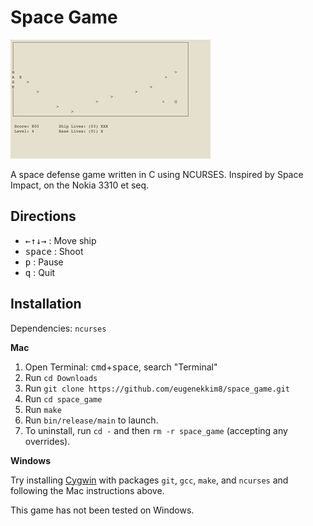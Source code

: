# Space Game

![Game preview](assets/preview.gif)

A space defense game written in C using NCURSES. Inspired by Space Impact, on the Nokia 3310 et seq.

## Directions
* <kbd>←</kbd><kbd>↑</kbd><kbd>↓</kbd><kbd>→</kbd> : Move ship
* <kbd>space</kbd> : Shoot
* <kbd>p</kbd> : Pause
* <kbd>q</kbd> : Quit

## Installation
Dependencies: `ncurses`

**Mac**
1. Open Terminal: <kbd>cmd</kbd>+<kbd>space</kbd>, search "Terminal"
2. Run `cd Downloads`
3. Run `git clone https://github.com/eugenekkim8/space_game.git`
4. Run `cd space_game`
5. Run `make`
6. Run `bin/release/main` to launch.
7. To uninstall, run `cd -` and then `rm -r space_game` (accepting any overrides).

**Windows**

Try installing [Cygwin](https://www.cygwin.com/) with packages `git`, `gcc`, `make`, and `ncurses` and following the Mac instructions above.

This game has not been tested on Windows. 
